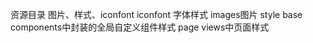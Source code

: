 资源目录 图片、样式、iconfont
iconfont 字体样式
images图片
style
    base components中封装的全局自定义组件样式
    page views中页面样式